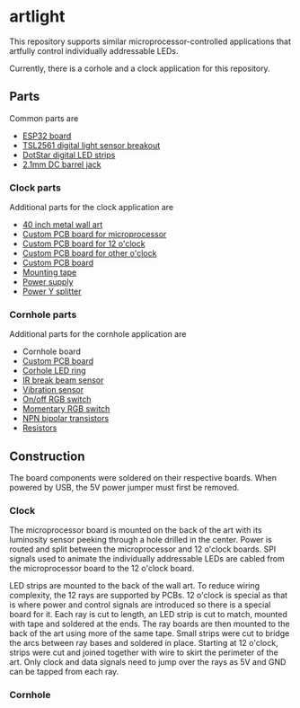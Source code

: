 # artlight
This repository supports similar microprocessor-controlled applications
that artfully control individually addressable LEDs.

Currently, there is a corhole and a clock application for this repository.

## Parts

Common parts are
* [ESP32 board](https://www.adafruit.com/product/3405)
* [TSL2561 digital light sensor breakout](https://www.adafruit.com/product/439)
* [DotStar digital LED strips](https://www.adafruit.com/product/2241)
* [2.1mm DC barrel jack](https://www.adafruit.com/product/373)

### Clock parts

Additional parts for the clock application are
* [40 inch metal wall art](https://www.etsy.com/listing/614388701/round-metal-wall-art-perfect)
* [Custom PCB board for microprocessor](https://github.com/rtyle/artlight/blob/master/eagle/projects/artlight/artlight.brd)
* [Custom PCB board for 12 o'clock](https://github.com/rtyle/artlight/blob/master/eagle/projects/ray/ray0.brd)
* [Custom PCB board for other o'clock](https://github.com/rtyle/artlight/blob/master/eagle/projects/ray/ray.brd)
* [Custom PCB board](https://github.com/rtyle/artlight/blob/master/eagle/projects/artlight/artlight.brd)
* [Mounting tape](https://www.amazon.com/gp/product/B00PKI7IBG)
* [Power supply](https://www.adafruit.com/product/1466)
* [Power Y splitter](https://www.amazon.com/gp/product/B06Y5GP7SF)

### Cornhole parts

Additional parts for the cornhole application are
* Cornhole board
* [Custom PCB board](https://github.com/rtyle/artlight/blob/master/eagle/projects/artlight/artlight.cornhole.brd)
* [Corhole LED ring](https://www.amazon.com/gp/product/B01N7SRCQJ)
* [IR break beam sensor](https://www.adafruit.com/product/2168)
* [Vibration sensor](https://www.adafruit.com/product/1766)
* [On/off RGB switch](https://www.adafruit.com/product/3424)
* [Momentary RGB switch](https://www.adafruit.com/product/3423)
* [NPN bipolar transistors](https://www.adafruit.com/product/756)
* [Resistors](https://www.adafruit.com/product/2784)

## Construction

The board components were soldered on their respective boards. When powered by USB, the 5V power jumper must first be removed.

### Clock

The microprocessor board is mounted on the back of the art with its luminosity sensor peeking through a hole drilled in the center. Power is routed and split between the microprocessor and 12 o'clock boards. SPI signals used to animate the individually addressable LEDs are cabled from the microprocessor board to the 12 o'clock board.

LED strips are mounted to the back of the wall art. To reduce wiring complexity, the 12 rays are supported by PCBs. 12 o'clock is special as that is where power and control signals are introduced so there is a special board for it. Each ray is cut to length, an LED strip is cut to match, mounted with tape and soldered at the ends. The ray boards are then mounted to the back of the art using more of the same tape. Small strips were cut to bridge the arcs between ray bases and soldered in place. Starting at 12 o'clock, strips were cut and joined together with wire to skirt the perimeter of the art. Only clock and data signals need to jump over the rays as 5V and GND can be tapped from each ray.

### Cornhole
